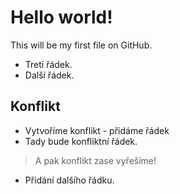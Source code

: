 # Hello world!
This will be my first file on GitHub.
- Tretí řádek.
- Další řádek.
## Konflikt
- Vytvoříme konflikt - přidáme řádek
- Tady bude konfliktní řádek.
> A pak konflikt zase vyřešíme!
- Přidání dalšího řádku.


